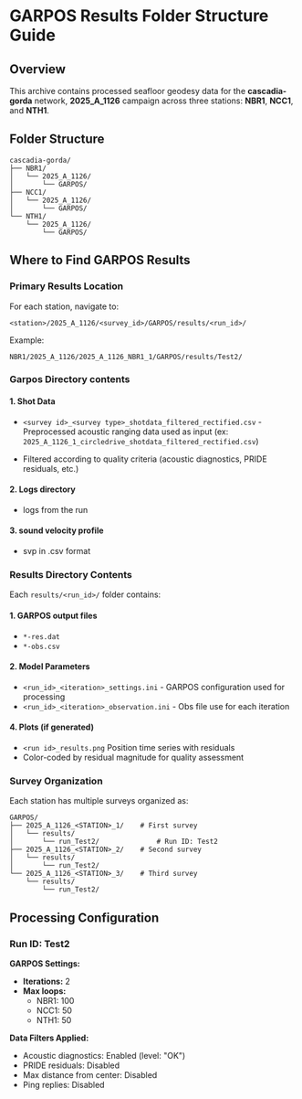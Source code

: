 # GARPOS Results Folder Structure Guide

## Overview
This archive contains processed seafloor geodesy data for the **cascadia-gorda** network, **2025_A_1126** campaign across three stations: **NBR1**, **NCC1**, and **NTH1**.

## Folder Structure

```
cascadia-gorda/
├── NBR1/
│   └── 2025_A_1126/
│       └── GARPOS/
├── NCC1/
│   └── 2025_A_1126/
│       └── GARPOS/
└── NTH1/
    └── 2025_A_1126/
        └── GARPOS/
```

## Where to Find GARPOS Results

### Primary Results Location
For each station, navigate to:
```
<station>/2025_A_1126/<survey_id>/GARPOS/results/<run_id>/
```

Example:
```
NBR1/2025_A_1126/2025_A_1126_NBR1_1/GARPOS/results/Test2/
```

### Garpos Directory contents

#### **1. Shot Data**
- `<survey id>_<survey type>_shotdata_filtered_rectified.csv` - Preprocessed acoustic ranging data used as input
 (ex: `2025_A_1126_1_circledrive_shotdata_filtered_rectified.csv`)

- Filtered according to quality criteria (acoustic diagnostics, PRIDE residuals, etc.)

#### **2. Logs directory**
- logs from the run

#### **3. sound velocity profile**
- svp in .csv format

### Results Directory Contents

Each `results/<run_id>/` folder contains:

#### **1. GARPOS output files**
- `*-res.dat`
- `*-obs.csv`

#### **2. Model Parameters**
- `<run_id>_<iteration>_settings.ini` - GARPOS configuration used for processing
- `<run_id>_<iteration>_observation.ini` - Obs file use for each iteration


#### **4. Plots (if generated)**
- `<run id>_results.png`  Position time series with residuals
- Color-coded by residual magnitude for quality assessment


### Survey Organization

Each station has multiple surveys organized as:
```
GARPOS/
├── 2025_A_1126_<STATION>_1/    # First survey
│   └── results/
│       └── run_Test2/              # Run ID: Test2
├── 2025_A_1126_<STATION>_2/    # Second survey
│   └── results/
│       └── run_Test2/
└── 2025_A_1126_<STATION>_3/    # Third survey
    └── results/
        └── run_Test2/
```

## Processing Configuration

### Run ID: Test2

**GARPOS Settings:**
- **Iterations:** 2
- **Max loops:** 
  - NBR1: 100
  - NCC1: 50
  - NTH1: 50

**Data Filters Applied:**
- Acoustic diagnostics: Enabled (level: "OK")
- PRIDE residuals: Disabled
- Max distance from center: Disabled
- Ping replies: Disabled


